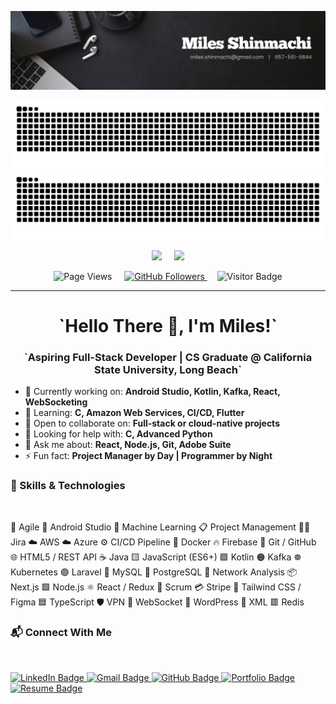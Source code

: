![logo](https://github.com/miles-akio/miles-akio/blob/main/miles.jpg)

<div align="center">

![github contribution grid snake animation](https://raw.githubusercontent.com/shahradelahi/shahradelahi/output/github-contribution-grid-snake-dark.svg#gh-dark-mode-only)
![github contribution grid snake animation](https://raw.githubusercontent.com/shahradelahi/shahradelahi/output/github-contribution-grid-snake.svg#gh-light-mode-only)

</div>

<p align="center">
  <img src="https://github-readme-stats.vercel.app/api/top-langs/?username=miles-akio&theme=radical&show_icons=true&include_all_commits=true" height="200" />
  &nbsp; &nbsp;
  <img src="https://github-readme-stats.vercel.app/api?username=miles-akio&theme=radical&show_icons=true&count_private=true" height="200" />
</p>

<p align="center">
  <img src="https://rushter.com/counter.svg" alt="Page Views" />
  &nbsp; &nbsp;
  <a href="https://github.com/miles-akio">
    <img src="https://img.shields.io/github/followers/miles-akio?label=Follow&style=social" alt="GitHub Followers" />
  </a>
  &nbsp; &nbsp;
  <img src="https://visitor-badge.laobi.icu/badge?page_id=miles-akio.miles-akio" alt="Visitor Badge" />
</p>

---

<h1 align="center">`Hello There 👋, I'm Miles!`</h1>
<h3 align="center">`Aspiring Full-Stack Developer | CS Graduate @ California State University, Long Beach`</h3>


- 🔭 Currently working on: **Android Studio, Kotlin, Kafka, React, WebSocketing**
- 🌱 Learning: **C, Amazon Web Services, CI/CD, Flutter**
- 👯 Open to collaborate on: **Full-stack or cloud-native projects**
- 🤝 Looking for help with: **C, Advanced Python**
- 💬 Ask me about: **React, Node.js, Git, Adobe Suite**
- ⚡ Fun fact: **Project Manager by Day | Programmer by Night**


<h3>🧠 Skills & Technologies</h3>
</br>

🚀 Agile                 🤖 Android Studio       🧠 Machine Learning     📋 Project Management
🧑‍💻 Jira                ☁️ AWS                  ☁️ Azure                ⚙️ CI/CD Pipeline
🐳 Docker               🔥 Firebase              🐙 Git / GitHub         🌐 HTML5 / REST API
☕ Java                 🟨 JavaScript (ES6+)     🟪 Kotlin               🟠 Kafka
☸️ Kubernetes           🟣 Laravel               🐬 MySQL                🐘 PostgreSQL
📡 Network Analysis     📦 Next.js               🟩 Node.js              ⚛️ React / Redux
📅 Scrum                💳 Stripe                🎨 Tailwind CSS / Figma 🟦 TypeScript
🛡️ VPN                 🔌 WebSocket             📝 WordPress            📄 XML
🟥 Redis


<h3>📬 Connect With Me</h3>

</br>
<p align="left"> <a href="https://www.linkedin.com/in/mshinmachi/" target="_blank"> <img src="https://img.shields.io/badge/LinkedIn-blue?logo=linkedin&logoColor=white&style=for-the-badge" alt="LinkedIn Badge" /> </a> <a href="mailto:miles.shinmachi@gmail.com" target="_blank"> <img src="https://img.shields.io/badge/Gmail-red?logo=gmail&logoColor=white&style=for-the-badge" alt="Gmail Badge" /> </a> <a href="https://github.com/miles-akio" target="_blank"> <img src="https://img.shields.io/badge/GitHub-100000?logo=github&logoColor=white&style=for-the-badge" alt="GitHub Badge" /> </a> <a href="https://miles-shinmachi.dev" target="_blank"> <img src="https://img.shields.io/badge/Portfolio-000?logo=vercel&logoColor=white&style=for-the-badge" alt="Portfolio Badge" /> </a> <a href="https://your-resume-link.com" target="_blank"> <img src="https://img.shields.io/badge/Resume-Download-0072b1?style=for-the-badge&logo=adobeacrobatreader&logoColor=white" alt="Resume Badge" /> </a> </p>
</br>
